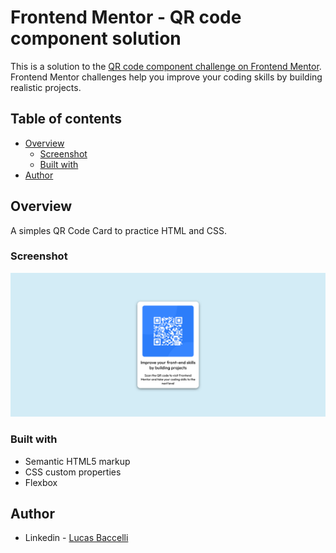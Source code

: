 # Frontend Mentor - QR code component solution

This is a solution to the [QR code component challenge on Frontend Mentor](https://www.frontendmentor.io/challenges/qr-code-component-iux_sIO_H). Frontend Mentor challenges help you improve your coding skills by building realistic projects. 

## Table of contents

- [Overview](#overview)
  - [Screenshot](#screenshot)
  - [Built with](#built-with)
- [Author](#author)

## Overview

A simples QR Code Card to practice HTML and CSS. 

### Screenshot

![Screenshot](screenshot/screenshot.png)


### Built with

- Semantic HTML5 markup
- CSS custom properties
- Flexbox

## Author

- Linkedin - [Lucas Baccelli](https://www.linkedin.com/in/lucasbaccelli/)
